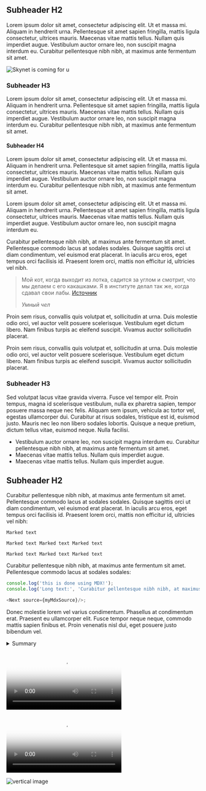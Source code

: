 ## Subheader H2

Lorem ipsum dolor sit amet, consectetur adipiscing elit. Ut et massa mi. Aliquam in hendrerit urna. Pellentesque sit
amet sapien fringilla, mattis ligula consectetur, ultrices mauris. Maecenas vitae mattis tellus. Nullam quis imperdiet
augue. Vestibulum auctor ornare leo, non suscipit magna interdum eu. Curabitur pellentesque nibh nibh, at maximus ante
fermentum sit amet.

![Skynet is coming for u](https://upload.wikimedia.org/wikipedia/commons/thumb/4/4d/Skynet_Terminator_logo.png/1200px-Skynet_Terminator_logo.png)

### Subheader H3

Lorem ipsum dolor sit amet, consectetur adipiscing elit. Ut et massa mi. Aliquam in hendrerit urna. Pellentesque sit
amet sapien fringilla, mattis ligula consectetur, ultrices mauris. Maecenas vitae mattis tellus. Nullam quis imperdiet
augue. Vestibulum auctor ornare leo, non suscipit magna interdum eu. Curabitur pellentesque nibh nibh, at maximus ante
fermentum sit amet.

#### Subheader H4

Lorem ipsum dolor sit amet, consectetur adipiscing elit. Ut et massa mi. Aliquam in hendrerit urna. Pellentesque sit
amet sapien fringilla, mattis ligula consectetur, ultrices mauris. Maecenas vitae mattis tellus. Nullam quis imperdiet
augue. Vestibulum auctor ornare leo, non suscipit magna interdum eu. Curabitur pellentesque nibh nibh, at maximus ante
fermentum sit amet.

<Note body="Lorem ipsum dolor sit amet, consectetur adipiscing elit. Ut et massa mi. Aliquam in hendrerit urna.
Pellentesque sit amet sapien fringilla, mattis ligula consectetur, ultrices mauris. Maecenas vitae mattis tellus. Nullam
quis imperdiet augue. Vestibulum auctor ornare leo, non suscipit magna interdum eu. Curabitur pellentesque nibh nibh, at
maximus ante fermentum sit amet."/>

Lorem ipsum dolor sit amet, consectetur adipiscing elit. Ut et massa mi. Aliquam in hendrerit urna. Pellentesque sit
amet sapien fringilla, mattis ligula consectetur, ultrices mauris. Maecenas vitae mattis tellus. Nullam quis imperdiet
augue. Vestibulum auctor ornare leo, non suscipit magna interdum eu.

Curabitur pellentesque nibh nibh, at maximus ante fermentum sit amet. Pellentesque commodo lacus at sodales sodales.
Quisque sagittis orci ut diam condimentum, vel euismod erat placerat. In iaculis arcu eros, eget tempus orci facilisis
id. Praesent lorem orci, mattis non efficitur id, ultricies vel nibh.

> Мой кот, когда выходит из лотка, садится за углом и смотрит, что мы делаем с его какашками.
> Я в институте делал так же, когда сдавал свои лабы. [Источник](https://www.anekdot.ru/)
>
><cite>Умный чел</cite>

Proin sem risus, convallis quis volutpat et, sollicitudin at urna. Duis molestie odio orci, vel auctor velit posuere
scelerisque. Vestibulum eget dictum libero. Nam finibus turpis ac eleifend suscipit. Vivamus auctor sollicitudin
placerat.

Proin sem risus, convallis quis volutpat et, sollicitudin at urna. Duis molestie odio orci, vel auctor velit posuere
scelerisque. Vestibulum eget dictum libero. Nam finibus turpis ac eleifend suscipit. Vivamus auctor sollicitudin
placerat.

### Subheader H3

Sed volutpat lacus vitae gravida viverra. Fusce vel tempor elit. Proin tempus, magna id scelerisque vestibulum, nulla ex
pharetra sapien, tempor posuere massa neque nec felis. Aliquam sem ipsum, vehicula ac tortor vel, egestas ullamcorper
dui. Curabitur at risus sodales, tristique est id, euismod justo. Mauris nec leo non libero sodales lobortis. Quisque a
neque pretium, dictum tellus vitae, euismod neque. Nulla facilisi.

- Vestibulum auctor ornare leo, non suscipit magna interdum eu. Curabitur pellentesque nibh nibh, at maximus ante
  fermentum sit amet.
- Maecenas vitae mattis tellus. Nullam quis imperdiet augue.
- Maecenas vitae mattis tellus. Nullam quis imperdiet augue.

## Subheader H2

Curabitur pellentesque nibh nibh, at maximus ante fermentum sit amet. Pellentesque commodo lacus at sodales sodales.
Quisque sagittis orci ut diam condimentum, vel euismod erat placerat. In iaculis arcu eros, eget tempus orci facilisis
id. Praesent lorem orci, mattis non efficitur id, ultricies vel nibh:

`Marked text`

`Marked text Marked text Marked text`

`Marked text Marked text Marked text`

Curabitur pellentesque nibh nibh, at maximus ante fermentum sit amet. Pellentesque commodo lacus at sodales sodales:

```typescript jsx
console.log('this is done using MDX!');
console.log('Long text:', 'Curabitur pellentesque nibh nibh, at maximus ante fermentum sit amet. Pellentesque commodo lacus at sodales sodales:');

<Next source={myMdxSource}/>;
```

Donec molestie lorem vel varius condimentum. Phasellus at condimentum erat. Praesent eu ullamcorper elit. Fusce tempor
neque neque, commodo mattis sapien finibus et. Proin venenatis nisl dui, eget posuere justo bibendum vel.

<details>
<summary>Summary</summary>
Donec molestie lorem vel varius condimentum. Phasellus at condimentum erat. Praesent eu ullamcorper elit. Fusce tempor
neque neque, commodo mattis sapien finibus et. 

Proin venenatis nisl dui, eget posuere justo bibendum vel.
Donec molestie lorem vel varius condimentum. Phasellus at condimentum erat. Praesent eu ullamcorper elit. Fusce tempor
neque neque, commodo mattis sapien finibus et. Proin venenatis nisl dui, eget posuere justo bibendum vel.
</details>

<Video
poster="https://wicando.dev.thewhite.ru/videos/main-video-demo-preview.jpeg"
src="https://wicando.dev.thewhite.ru/videos/main-video-demo.mp4"
/>

<Video
src="https://d21ozv67drxbfu.cloudfront.net/appietoday.test/media/2017/09/04/asset-1175875-1504515710530864.mp4"
poster="empty"
/>

![vertical image](https://wicando.dev.thewhite.ru/videos/main-video-demo-preview.jpeg)
